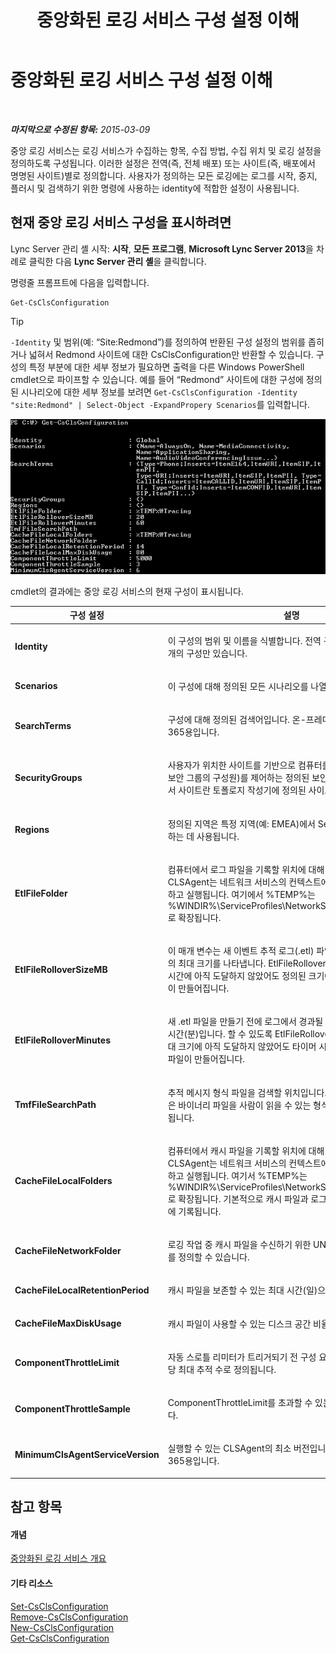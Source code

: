 ﻿---
title: 중앙화된 로깅 서비스 구성 설정 이해
TOCTitle: 중앙화된 로깅 서비스 구성 설정 이해
ms:assetid: 3c34e600-0b91-43dc-b4cc-90b6a70ee12e
ms:mtpsurl: https://technet.microsoft.com/ko-kr/library/JJ688029(v=OCS.15)
ms:contentKeyID: 49885728
ms.date: 08/10/2015
mtps_version: v=OCS.15
ms.translationtype: HT
---

# 중앙화된 로깅 서비스 구성 설정 이해

 

_**마지막으로 수정된 항목:** 2015-03-09_

중앙 로깅 서비스는 로깅 서비스가 수집하는 항목, 수집 방법, 수집 위치 및 로깅 설정을 정의하도록 구성됩니다. 이러한 설정은 전역(즉, 전체 배포) 또는 사이트(즉, 배포에서 명명된 사이트)별로 정의합니다. 사용자가 정의하는 모든 로깅에는 로그를 시작, 중지, 플러시 및 검색하기 위한 명령에 사용하는 identity에 적합한 설정이 사용됩니다.

## 현재 중앙 로깅 서비스 구성을 표시하려면

Lync Server 관리 셸 시작: **시작**, **모든 프로그램**, **Microsoft Lync Server 2013**을 차례로 클릭한 다음 **Lync Server 관리 셸**을 클릭합니다.

명령줄 프롬프트에 다음을 입력합니다.

    Get-CsClsConfiguration


> [!TIP]
> <CODE>-Identity</CODE> 및 범위(예: “Site:Redmond”)를 정의하여 반환된 구성 설정의 범위를 좁히거나 넓혀서 Redmond 사이트에 대한 CsClsConfiguration만 반환할 수 있습니다. 구성의 특정 부분에 대한 세부 정보가 필요하면 출력을 다른 Windows PowerShell cmdlet으로 파이프할 수 있습니다. 예를 들어 “Redmond” 사이트에 대한 구성에 정의된 시나리오에 대한 세부 정보를 보려면 <CODE>Get-CsClsConfiguration -Identity "site:Redmond" | Select-Object -ExpandPropery Scenarios</CODE>를 입력합니다.



![Get-CsClsConfiguration의 샘플 출력.](images/JJ688029.23f98ddc-fc48-499a-b6c5-752611f2a0b0(OCS.15).jpg "Get-CsClsConfiguration의 샘플 출력.")

cmdlet의 결과에는 중앙 로깅 서비스의 현재 구성이 표시됩니다.


<table>
<colgroup>
<col style="width: 50%" />
<col style="width: 50%" />
</colgroup>
<thead>
<tr class="header">
<th>구성 설정</th>
<th>설명</th>
</tr>
</thead>
<tbody>
<tr class="odd">
<td><p><strong>Identity</strong></p></td>
<td><p>이 구성의 범위 및 이름을 식별합니다. 전역 구성 한 개와 사이트당 한 개의 구성만 있습니다.</p></td>
</tr>
<tr class="even">
<td><p><strong>Scenarios</strong></p></td>
<td><p>이 구성에 대해 정의된 모든 시나리오를 나열합니다.</p></td>
</tr>
<tr class="odd">
<td><p><strong>SearchTerms</strong></p></td>
<td><p>구성에 대해 정의된 검색어입니다. 온-프레미스 배포가 아닌 Office 365용입니다.</p></td>
</tr>
<tr class="even">
<td><p><strong>SecurityGroups</strong></p></td>
<td><p>사용자가 위치한 사이트를 기반으로 컴퓨터를 볼 수 있는 사용자(즉, 보안 그룹의 구성원)를 제어하는 정의된 보안 그룹입니다. 이 문맥에서 사이트란 토폴로지 작성기에 정의된 사이트를 의미합니다.</p></td>
</tr>
<tr class="odd">
<td><p><strong>Regions</strong></p></td>
<td><p>정의된 지역은 특정 지역(예: EMEA)에서 SecurityGroups를 수집하는 데 사용됩니다.</p></td>
</tr>
<tr class="even">
<td><p><strong>EtlFileFolder</strong></p></td>
<td><p>컴퓨터에서 로그 파일을 기록할 위치에 대해 정의된 경로입니다. CLSAgent는 네트워크 서비스의 컨텍스트에 따라 로그 파일을 기록하고 실행됩니다. 여기에서 %TEMP%는 %WINDIR%\ServiceProfiles\NetworkService\AppData\Local로 확장됩니다.</p></td>
</tr>
<tr class="odd">
<td><p><strong>EtlFileRolloverSizeMB</strong></p></td>
<td><p>이 매개 변수는 새 이벤트 추적 로그(.etl) 파일을 만들기 전 로그 파일의 최대 크기를 나타냅니다. EtlFileRolloverMinutes에 설정된 최대 시간에 아직 도달하지 않았어도 정의된 크기에 도달하면 새 로그 파일이 만들어집니다.</p></td>
</tr>
<tr class="even">
<td><p><strong>EtlFileRolloverMinutes</strong></p></td>
<td><p>새 .etl 파일을 만들기 전에 로그에서 경과될 수 있도록 정의된 최대 시간(분)입니다. 할 수 있도록 EtlFileRolloverSizeMB에 설정된 최대 크기에 아직 도달하지 않았어도 타이머 시간이 초과되면 새 로그 파일이 만들어집니다.</p></td>
</tr>
<tr class="odd">
<td><p><strong>TmfFileSearchPath</strong></p></td>
<td><p>추적 메시지 형식 파일을 검색할 위치입니다. 추적 메시지 형식 파일은 바이너리 파일을 사람이 읽을 수 있는 형식으로 변환하는 데 사용됩니다.</p></td>
</tr>
<tr class="even">
<td><p><strong>CacheFileLocalFolders</strong></p></td>
<td><p>컴퓨터에서 캐시 파일을 기록할 위치에 대해 정의된 경로입니다. CLSAgent는 네트워크 서비스의 컨텍스트에 따라 캐시 파일을 기록하고 실행됩니다. 여기서 %TEMP%는 %WINDIR%\ServiceProfiles\NetworkService\AppData\Local로 확장됩니다. 기본적으로 캐시 파일과 로그 파일은 동일한 디렉터리에 기록됩니다.</p></td>
</tr>
<tr class="odd">
<td><p><strong>CacheFileNetworkFolder</strong></p></td>
<td><p>로깅 작업 중 캐시 파일을 수신하기 위한 UNC(범용 명명 규칙) 경로를 정의할 수 있습니다.</p></td>
</tr>
<tr class="even">
<td><p><strong>CacheFileLocalRetentionPeriod</strong></p></td>
<td><p>캐시 파일을 보존할 수 있는 최대 시간(일)으로 정의됩니다.</p></td>
</tr>
<tr class="odd">
<td><p><strong>CacheFileMaxDiskUsage</strong></p></td>
<td><p>캐시 파일이 사용할 수 있는 디스크 공간 비율로 정의됩니다.</p></td>
</tr>
<tr class="even">
<td><p><strong>ComponentThrottleLimit</strong></p></td>
<td><p>자동 스로틀 리미터가 트리거되기 전 구성 요소가 생성할 수 있는 초당 최대 추적 수로 정의됩니다.</p></td>
</tr>
<tr class="odd">
<td><p><strong>ComponentThrottleSample</strong></p></td>
<td><p>ComponentThrottleLimit를 초과할 수 있는 횟수(60초 이내)입니다.</p></td>
</tr>
<tr class="even">
<td><p><strong>MinimumClsAgentServiceVersion</strong></p></td>
<td><p>실행할 수 있는 CLSAgent의 최소 버전입니다. 이 요소는 Office 365용입니다.</p></td>
</tr>
</tbody>
</table>


## 참고 항목

#### 개념

[중앙화된 로깅 서비스 개요](lync-server-2013-overview-of-the-centralized-logging-service.md)  

#### 기타 리소스

[Set-CsClsConfiguration](set-csclsconfiguration.md)  
[Remove-CsClsConfiguration](remove-csclsconfiguration.md)  
[New-CsClsConfiguration](new-csclsconfiguration.md)  
[Get-CsClsConfiguration](get-csclsconfiguration.md)

